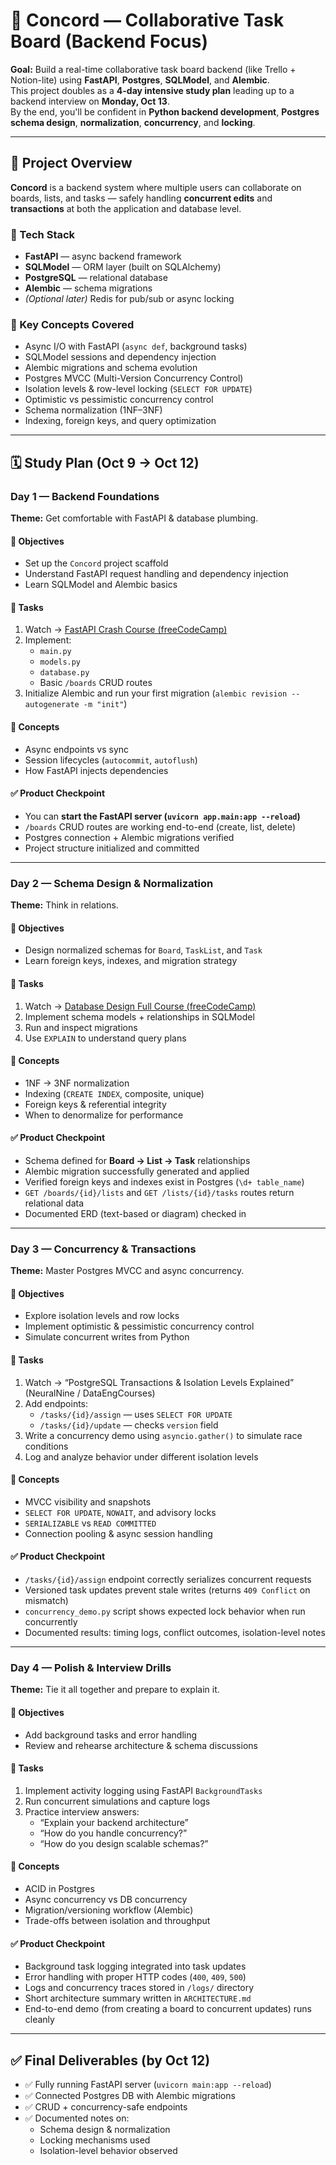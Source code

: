 # 🧩 Concord — Collaborative Task Board (Backend Focus)

**Goal:** Build a real-time collaborative task board backend (like Trello + Notion-lite) using **FastAPI**, **Postgres**, **SQLModel**, and **Alembic**.  
This project doubles as a **4-day intensive study plan** leading up to a backend interview on **Monday, Oct 13**.  
By the end, you'll be confident in **Python backend development**, **Postgres schema design**, **normalization**, **concurrency**, and **locking**.

---

## 🚀 Project Overview

**Concord** is a backend system where multiple users can collaborate on boards, lists, and tasks — safely handling **concurrent edits** and **transactions** at both the application and database level.

### 🔧 Tech Stack
- **FastAPI** — async backend framework  
- **SQLModel** — ORM layer (built on SQLAlchemy)  
- **PostgreSQL** — relational database  
- **Alembic** — schema migrations  
- *(Optional later)* Redis for pub/sub or async locking  

### 🧠 Key Concepts Covered
- Async I/O with FastAPI (`async def`, background tasks)
- SQLModel sessions and dependency injection
- Alembic migrations and schema evolution
- Postgres MVCC (Multi-Version Concurrency Control)
- Isolation levels & row-level locking (`SELECT FOR UPDATE`)
- Optimistic vs pessimistic concurrency control
- Schema normalization (1NF–3NF)
- Indexing, foreign keys, and query optimization

---

## 🗓️ Study Plan (Oct 9 → Oct 12)

### **Day 1 — Backend Foundations**
**Theme:** Get comfortable with FastAPI & database plumbing.

#### 🎯 Objectives
- Set up the `Concord` project scaffold
- Understand FastAPI request handling and dependency injection
- Learn SQLModel and Alembic basics

#### 🧩 Tasks
1. Watch → [FastAPI Crash Course (freeCodeCamp)](https://www.youtube.com/watch?v=0sOvCWFmrtA)  
2. Implement:
   - `main.py`
   - `models.py`
   - `database.py`
   - Basic `/boards` CRUD routes  
3. Initialize Alembic and run your first migration (`alembic revision --autogenerate -m "init"`)

#### 🧠 Concepts
- Async endpoints vs sync
- Session lifecycles (`autocommit`, `autoflush`)
- How FastAPI injects dependencies

#### ✅ Product Checkpoint
- You can **start the FastAPI server (`uvicorn app.main:app --reload`)**  
- `/boards` CRUD routes are working end-to-end (create, list, delete)  
- Postgres connection + Alembic migrations verified  
- Project structure initialized and committed  

---

### **Day 2 — Schema Design & Normalization**
**Theme:** Think in relations.

#### 🎯 Objectives
- Design normalized schemas for `Board`, `TaskList`, and `Task`
- Learn foreign keys, indexes, and migration strategy

#### 🧩 Tasks
1. Watch → [Database Design Full Course (freeCodeCamp)](https://www.youtube.com/watch?v=ztHopE5Wnpc)  
2. Implement schema models + relationships in SQLModel  
3. Run and inspect migrations  
4. Use `EXPLAIN` to understand query plans  

#### 🧠 Concepts
- 1NF → 3NF normalization  
- Indexing (`CREATE INDEX`, composite, unique)
- Foreign keys & referential integrity
- When to denormalize for performance

#### ✅ Product Checkpoint
- Schema defined for **Board → List → Task** relationships  
- Alembic migration successfully generated and applied  
- Verified foreign keys and indexes exist in Postgres (`\d+ table_name`)  
- `GET /boards/{id}/lists` and `GET /lists/{id}/tasks` routes return relational data  
- Documented ERD (text-based or diagram) checked in  

---

### **Day 3 — Concurrency & Transactions**
**Theme:** Master Postgres MVCC and async concurrency.

#### 🎯 Objectives
- Explore isolation levels and row locks
- Implement optimistic & pessimistic concurrency control
- Simulate concurrent writes from Python

#### 🧩 Tasks
1. Watch → “PostgreSQL Transactions & Isolation Levels Explained” (NeuralNine / DataEngCourses)  
2. Add endpoints:
   - `/tasks/{id}/assign` — uses `SELECT FOR UPDATE`
   - `/tasks/{id}/update` — checks `version` field  
3. Write a concurrency demo using `asyncio.gather()` to simulate race conditions  
4. Log and analyze behavior under different isolation levels  

#### 🧠 Concepts
- MVCC visibility and snapshots  
- `SELECT FOR UPDATE`, `NOWAIT`, and advisory locks  
- `SERIALIZABLE` vs `READ COMMITTED`  
- Connection pooling & async session handling

#### ✅ Product Checkpoint
- `/tasks/{id}/assign` endpoint correctly serializes concurrent requests  
- Versioned task updates prevent stale writes (returns `409 Conflict` on mismatch)  
- `concurrency_demo.py` script shows expected lock behavior when run concurrently  
- Documented results: timing logs, conflict outcomes, isolation-level notes  

---

### **Day 4 — Polish & Interview Drills**
**Theme:** Tie it all together and prepare to explain it.

#### 🎯 Objectives
- Add background tasks and error handling
- Review and rehearse architecture & schema discussions

#### 🧩 Tasks
1. Implement activity logging using FastAPI `BackgroundTasks`  
2. Run concurrent simulations and capture logs  
3. Practice interview answers:
   - “Explain your backend architecture”
   - “How do you handle concurrency?”
   - “How do you design scalable schemas?”  

#### 🧠 Concepts
- ACID in Postgres  
- Async concurrency vs DB concurrency  
- Migration/versioning workflow (Alembic)  
- Trade-offs between isolation and throughput

#### ✅ Product Checkpoint
- Background task logging integrated into task updates  
- Error handling with proper HTTP codes (`400`, `409`, `500`)  
- Logs and concurrency traces stored in `/logs/` directory  
- Short architecture summary written in `ARCHITECTURE.md`  
- End-to-end demo (from creating a board to concurrent updates) runs cleanly  

---

## ✅ Final Deliverables (by Oct 12)
- ✅ Fully running FastAPI server (`uvicorn main:app --reload`)
- ✅ Connected Postgres DB with Alembic migrations
- ✅ CRUD + concurrency-safe endpoints
- ✅ Documented notes on:
  - Schema design & normalization
  - Locking mechanisms used
  - Isolation-level behavior observed
